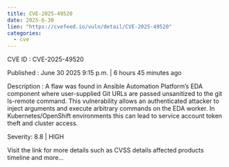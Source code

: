 ```yaml
--- 
title: CVE-2025-49520
date: 2025-6-30
lien: "https://cvefeed.io/vuln/detail/CVE-2025-49520"
categories:
  - cve
---
```


CVE ID : CVE-2025-49520

Published :  June 30
2025
9:15 p.m. | 6 hours
45 minutes ago

Description : A flaw was found in Ansible Automation Platform’s EDA component where user-supplied Git URLs are passed unsanitized to the git ls-remote command. This vulnerability allows an authenticated attacker to inject arguments and execute arbitrary commands on the EDA worker. In Kubernetes/OpenShift environments
this can lead to service account token theft and cluster access.

Severity: 8.8 | HIGH

Visit the link for more details
such as CVSS details
affected products
timeline
and more...
